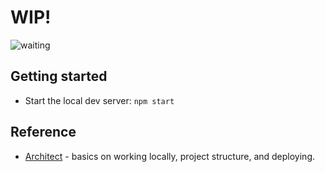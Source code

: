 # WIP!

![waiting](https://media2.giphy.com/media/QBd2kLB5qDmysEXre9/giphy.gif?cid=ecf05e4759gmw5ms70lsc0is02sap3wnfybobidow8imst91&rid=giphy.gif&ct=g)

## Getting started

- Start the local dev server: `npm start`

## Reference

- [Architect](https://arc.codes) - basics on working locally, project structure, and deploying.
